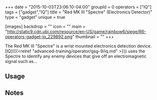 +++
date = "2015-10-03T23:06:10-04:00"
groupId = 0
operators = ["IQ"]
tags = ["gadget","IQ"]
title = "Red MK III \"Spectre\" (Electronics Detector)"
type = "gadget"
unique = true

[images]
  backdrop = ""
  icon = ""
  main = "http://static9.cdn.ubi.com/resource/en-US/game/rainbow6/siege/R6-operators-gadget-iq_229892.png"
  thumbnail = ""
+++

The Red MK III "Spectre" is a wrist mounted electronics detection device. [IQ]({{<relref "advanced-training/operator/gsg-9/iq.md" >}}) uses the Spectre to identify any enemy devices that give off an electromagnetic signal such as...

## Usage

## Notes
